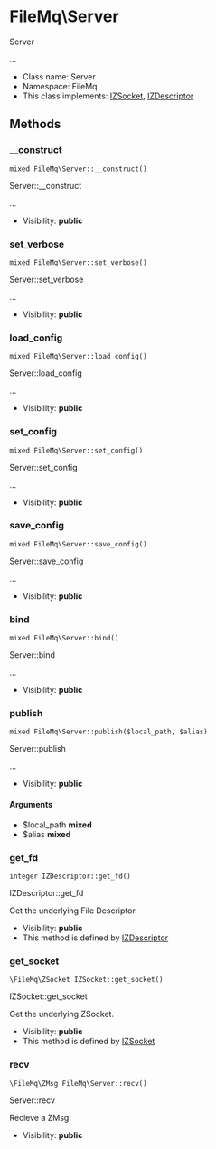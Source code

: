 FileMq\Server
===============

Server

...


* Class name: Server
* Namespace: FileMq
* This class implements: [IZSocket](IZSocket.md), [IZDescriptor](IZDescriptor.md)






Methods
-------


### __construct

    mixed FileMq\Server::__construct()

Server::__construct

...

* Visibility: **public**




### set_verbose

    mixed FileMq\Server::set_verbose()

Server::set_verbose

...

* Visibility: **public**




### load_config

    mixed FileMq\Server::load_config()

Server::load_config

...

* Visibility: **public**




### set_config

    mixed FileMq\Server::set_config()

Server::set_config

...

* Visibility: **public**




### save_config

    mixed FileMq\Server::save_config()

Server::save_config

...

* Visibility: **public**




### bind

    mixed FileMq\Server::bind()

Server::bind

...

* Visibility: **public**




### publish

    mixed FileMq\Server::publish($local_path, $alias)

Server::publish

...

* Visibility: **public**


#### Arguments
* $local_path **mixed**
* $alias **mixed**



### get_fd

    integer IZDescriptor::get_fd()

IZDescriptor::get_fd

Get the underlying File Descriptor.

* Visibility: **public**
* This method is defined by [IZDescriptor](IZDescriptor.md)




### get_socket

    \FileMq\ZSocket IZSocket::get_socket()

IZSocket::get_socket

Get the underlying ZSocket.

* Visibility: **public**
* This method is defined by [IZSocket](IZSocket.md)




### recv

    \FileMq\ZMsg FileMq\Server::recv()

Server::recv

Recieve a ZMsg.

* Visibility: **public**



